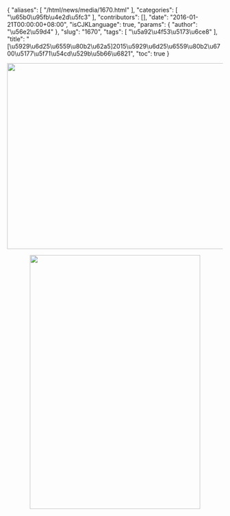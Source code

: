 {
    "aliases": [
        "/html/news/media/1670.html"
    ],
    "categories": [
        "\u65b0\u95fb\u4e2d\u5fc3"
    ],
    "contributors": [],
    "date": "2016-01-21T00:00:00+08:00",
    "isCJKLanguage": true,
    "params": {
        "author": "\u56e2\u59d4"
    },
    "slug": "1670",
    "tags": [
        "\u5a92\u4f53\u5173\u6ce8"
    ],
    "title": "[\u5929\u6d25\u6559\u80b2\u62a5]2015\u5929\u6d25\u6559\u80b2\u6700\u5177\u5f71\u54cd\u529b\u5b66\u6821",
    "toc": true
}


<img
    src="https://cdn.tfls.online/mirror/full/01be30b561be89f3165192135fd134236734d952.jpg"
    style="display:block;margin-left:auto;margin-right:auto;"
    decoding="async"
    fetchpriority="auto"
    loading="lazy"
    height="434"
    width="566"
/>





<img
    src="https://cdn.tfls.online/mirror/full/f21046f301bc6bce189eb216320e191a49d8eadd.jpg"
    style="display:block;margin-left:auto;margin-right:auto;"
    decoding="async"
    fetchpriority="auto"
    loading="lazy"
    height="593"
    width="398"
/>


